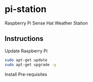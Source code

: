 # pi-station
Raspberry Pi Sense Hat Weather Station


## Instructions

Update Raspberry Pi
```bash
sudo apt-get update
sudo apt-get upgrade -y
```

Install Pre-requisites


